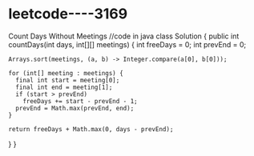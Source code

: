 # leetcode----3169
Count Days Without Meetings
//code in java
class Solution {
  public int countDays(int days, int[][] meetings) {
    int freeDays = 0;
    int prevEnd = 0;

    Arrays.sort(meetings, (a, b) -> Integer.compare(a[0], b[0]));

    for (int[] meeting : meetings) {
      final int start = meeting[0];
      final int end = meeting[1];
      if (start > prevEnd)
        freeDays += start - prevEnd - 1;
      prevEnd = Math.max(prevEnd, end);
    }

    return freeDays + Math.max(0, days - prevEnd);
  }
}
